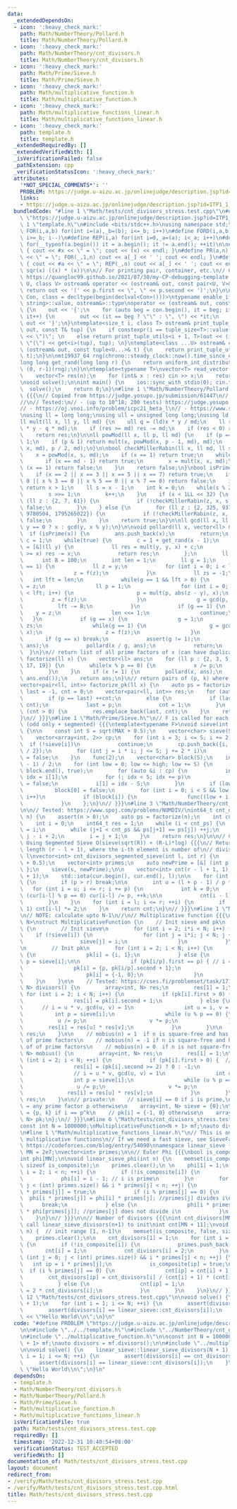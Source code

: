 ```yaml
---
data:
  _extendedDependsOn:
  - icon: ':heavy_check_mark:'
    path: Math/NumberTheory/Pollard.h
    title: Math/NumberTheory/Pollard.h
  - icon: ':heavy_check_mark:'
    path: Math/NumberTheory/cnt_divisors.h
    title: Math/NumberTheory/cnt_divisors.h
  - icon: ':heavy_check_mark:'
    path: Math/Prime/Sieve.h
    title: Math/Prime/Sieve.h
  - icon: ':heavy_check_mark:'
    path: Math/multiplicative_function.h
    title: Math/multiplicative_function.h
  - icon: ':heavy_check_mark:'
    path: Math/multiplicative_functions_linear.h
    title: Math/multiplicative_functions_linear.h
  - icon: ':heavy_check_mark:'
    path: template.h
    title: template.h
  _extendedRequiredBy: []
  _extendedVerifiedWith: []
  _isVerificationFailed: false
  _pathExtension: cpp
  _verificationStatusIcon: ':heavy_check_mark:'
  attributes:
    '*NOT_SPECIAL_COMMENTS*': ''
    PROBLEM: https://judge.u-aizu.ac.jp/onlinejudge/description.jsp?id=ITP1_1_A
    links:
    - https://judge.u-aizu.ac.jp/onlinejudge/description.jsp?id=ITP1_1_A
  bundledCode: "#line 1 \"Math/tests/cnt_divisors_stress.test.cpp\"\n#define PROBLEM\
    \ \"https://judge.u-aizu.ac.jp/onlinejudge/description.jsp?id=ITP1_1_A\"\n\n#line\
    \ 1 \"template.h\"\n#include <bits/stdc++.h>\nusing namespace std;\n\n#define\
    \ FOR(i,a,b) for(int i=(a),_b=(b); i<=_b; i++)\n#define FORD(i,a,b) for(int i=(a),_b=(b);\
    \ i>=_b; i--)\n#define REP(i,a) for(int i=0,_a=(a); i<_a; i++)\n#define EACH(it,a)\
    \ for(__typeof(a.begin()) it = a.begin(); it != a.end(); ++it)\n\n#define DEBUG(x)\
    \ { cout << #x << \" = \"; cout << (x) << endl; }\n#define PR(a,n) { cout << #a\
    \ << \" = \"; FOR(_,1,n) cout << a[_] << ' '; cout << endl; }\n#define PR0(a,n)\
    \ { cout << #a << \" = \"; REP(_,n) cout << a[_] << ' '; cout << endl; }\n\n#define\
    \ sqr(x) ((x) * (x))\n\n// For printing pair, container, etc.\n// Copied from\
    \ https://quangloc99.github.io/2021/07/30/my-CP-debugging-template.html\ntemplate<class\
    \ U, class V> ostream& operator << (ostream& out, const pair<U, V>& p) {\n   \
    \ return out << '(' << p.first << \", \" << p.second << ')';\n}\n\ntemplate<class\
    \ Con, class = decltype(begin(declval<Con>()))>\ntypename enable_if<!is_same<Con,\
    \ string>::value, ostream&>::type\noperator << (ostream& out, const Con& con)\
    \ {\n    out << '{';\n    for (auto beg = con.begin(), it = beg; it != con.end();\
    \ it++) {\n        out << (it == beg ? \"\" : \", \") << *it;\n    }\n    return\
    \ out << '}';\n}\ntemplate<size_t i, class T> ostream& print_tuple_utils(ostream&\
    \ out, const T& tup) {\n    if constexpr(i == tuple_size<T>::value) return out\
    \ << \")\"; \n    else return print_tuple_utils<i + 1, T>(out << (i ? \", \" :\
    \ \"(\") << get<i>(tup), tup); \n}\ntemplate<class ...U> ostream& operator <<\
    \ (ostream& out, const tuple<U...>& t) {\n    return print_tuple_utils<0, tuple<U...>>(out,\
    \ t);\n}\n\nmt19937_64 rng(chrono::steady_clock::now().time_since_epoch().count());\n\
    long long get_rand(long long r) {\n    return uniform_int_distribution<long long>\
    \ (0, r-1)(rng);\n}\n\ntemplate<typename T>\nvector<T> read_vector(int n) {\n\
    \    vector<T> res(n);\n    for (int& x : res) cin >> x;\n    return res;\n}\n\
    \nvoid solve();\n\nint main() {\n    ios::sync_with_stdio(0); cin.tie(0);\n  \
    \  solve();\n    return 0;\n}\n#line 1 \"Math/NumberTheory/Pollard.h\"\n// Pollard\
    \ {{{\n// Copied from https://judge.yosupo.jp/submission/61447\n// O(N^0.25)\n\
    //\n// Tested:\n// - (up to 10^18; 200 tests) https://judge.yosupo.jp/problem/factorize\n\
    // - https://oj.vnoi.info/problem/icpc21_beta_l\n// - https://www.spoj.com/problems/FACT0/\n\
    \nusing ll = long long;\nusing ull = unsigned long long;\nusing ld = long double;\n\
    ll mult(ll x, ll y, ll md) {\n    ull q = (ld)x * y / md;\n    ll res = ((ull)x\
    \ * y - q * md);\n    if (res >= md) res -= md;\n    if (res < 0) res += md;\n\
    \    return res;\n}\n\nll powMod(ll x, ll p, ll md) {\n    if (p == 0) return\
    \ 1;\n    if (p & 1) return mult(x, powMod(x, p - 1, md), md);\n    return powMod(mult(x,\
    \ x, md), p / 2, md);\n}\n\nbool checkMillerRabin(ll x, ll md, ll s, int k) {\n\
    \    x = powMod(x, s, md);\n    if (x == 1) return true;\n    while(k--) {\n \
    \       if (x == md - 1) return true;\n        x = mult(x, x, md);\n        if\
    \ (x == 1) return false;\n    }\n    return false;\n}\nbool isPrime(ll x) {\n\
    \    if (x == 2 || x == 3 || x == 5 || x == 7) return true;\n    if (x % 2 ==\
    \ 0 || x % 3 == 0 || x % 5 == 0 || x % 7 == 0) return false;\n    if (x < 121)\
    \ return x > 1;\n    ll s = x - 1;\n    int k = 0;\n    while(s % 2 == 0) {\n\
    \        s >>= 1;\n        k++;\n    }\n    if (x < 1LL << 32) {\n        for\
    \ (ll z : {2, 7, 61}) {\n            if (!checkMillerRabin(z, x, s, k)) return\
    \ false;\n        }\n    } else {\n        for (ll z : {2, 325, 9375, 28178, 450775,\
    \ 9780504, 1795265022}) {\n            if (!checkMillerRabin(z, x, s, k)) return\
    \ false;\n        }\n    }\n    return true;\n}\n\nll gcd(ll x, ll y) {\n    return\
    \ y == 0 ? x : gcd(y, x % y);\n}\n\nvoid pollard(ll x, vector<ll> &ans) {\n  \
    \  if (isPrime(x)) {\n        ans.push_back(x);\n        return;\n    }\n    ll\
    \ c = 1;\n    while(true) {\n        c = 1 + get_rand(x - 1);\n        auto f\
    \ = [&](ll y) {\n            ll res = mult(y, y, x) + c;\n            if (res\
    \ >= x) res -= x;\n            return res;\n        };\n        ll y = 2;\n  \
    \      int B = 100;\n        int len = 1;\n        ll g = 1;\n        while(g\
    \ == 1) {\n            ll z = y;\n            for (int i = 0; i < len; i++) {\n\
    \                z = f(z);\n            }\n            ll zs = -1;\n         \
    \   int lft = len;\n            while(g == 1 && lft > 0) {\n                zs\
    \ = z;\n                ll p = 1;\n                for (int i = 0; i < B && i\
    \ < lft; i++) {\n                    p = mult(p, abs(z - y), x);\n           \
    \         z = f(z);\n                }\n                g = gcd(p, x);\n     \
    \           lft -= B;\n            }\n            if (g == 1) {\n            \
    \    y = z;\n                len <<= 1;\n                continue;\n         \
    \   }\n            if (g == x) {\n                g = 1;\n                z =\
    \ zs;\n                while(g == 1) {\n                    g = gcd(abs(z - y),\
    \ x);\n                    z = f(z);\n                }\n            }\n     \
    \       if (g == x) break;\n            assert(g != 1);\n            pollard(g,\
    \ ans);\n            pollard(x / g, ans);\n            return;\n        }\n  \
    \  }\n}\n// return list of all prime factors of x (can have duplicates)\nvector<ll>\
    \ factorize(ll x) {\n    vector<ll> ans;\n    for (ll p : {2, 3, 5, 7, 11, 13,\
    \ 17, 19}) {\n        while(x % p == 0) {\n            x /= p;\n            ans.push_back(p);\n\
    \        }\n    }\n    if (x != 1) {\n        pollard(x, ans);\n    }\n    sort(ans.begin(),\
    \ ans.end());\n    return ans;\n}\n// return pairs of (p, k) where x = product(p^k)\n\
    vector<pair<ll, int>> factorize_pk(ll x) {\n    auto ps = factorize(x);\n    ll\
    \ last = -1, cnt = 0;\n    vector<pair<ll, int>> res;\n    for (auto p : ps) {\n\
    \        if (p == last) ++cnt;\n        else {\n            if (last > 0) res.emplace_back(last,\
    \ cnt);\n            last = p;\n            cnt = 1;\n        }\n    }\n    if\
    \ (cnt > 0) {\n        res.emplace_back(last, cnt);\n    }\n    return res;\n\
    }\n// }}}\n#line 1 \"Math/Prime/Sieve.h\"\n// F is called for each prime\n// Sieve\
    \ (odd only + segmented) {{{\ntemplate<typename F>\nvoid sieve(int MAX, F func)\
    \ {\n\n    const int S = sqrt(MAX + 0.5);\n    vector<char> sieve(S + 1, true);\n\
    \    vector<array<int, 2>> cp;\n    for (int i = 3; i <= S; i += 2) {\n      \
    \  if (!sieve[i])\n            continue;\n        cp.push_back({i, (i * i - 1)\
    \ / 2});\n        for (int j = i * i; j <= S; j += 2 * i)\n            sieve[j]\
    \ = false;\n    }\n    func(2);\n    vector<char> block(S);\n    int high = (MAX\
    \ - 1) / 2;\n    for (int low = 0; low <= high; low += S) {\n        fill(block.begin(),\
    \ block.end(), true);\n        for (auto &i : cp) {\n            int p = i[0],\
    \ idx = i[1];\n            for (; idx < S; idx += p)\n                block[idx]\
    \ = false;\n            i[1] = idx - S;\n        }\n        if (low == 0)\n  \
    \          block[0] = false;\n        for (int i = 0; i < S && low + i <= high;\
    \ i++)\n            if (block[i]) {\n                func((low + i) * 2 + 1);\n\
    \            }\n    };\n}\n// }}}\n#line 3 \"Math/NumberTheory/cnt_divisors.h\"\
    \n\n// Tested: https://www.spoj.com/problems/NUMDIV/\nint64_t cnt_divisors(int64_t\
    \ n) {\n    assert(n > 0);\n    auto ps = factorize(n);\n    int cnt_ps = ps.size();\n\
    \    int i = 0;\n    int64_t res = 1;\n    while (i < cnt_ps) {\n        int j\
    \ = i;\n        while (j+1 < cnt_ps && ps[j+1] == ps[j]) ++j;\n        res *=\
    \ j - i + 2;\n        i = j + 1;\n    }\n    return res;\n}\n\n// Count divisors\
    \ Using Segmented Sieve O(sieve(sqrt(R)) + (R-L)*log) {{{\n// Returns vector of\
    \ length (r - l + 1), where the i-th element is number of\n// divisors of i -\
    \ l\nvector<int> cnt_divisors_segmented_sieve(int l, int r) {\n    int s = sqrt(r\
    \ + 0.5);\n    vector<int> primes;\n    auto newPrime = [&] (int p) { primes.push_back(p);\
    \ };\n    sieve(s, newPrime);\n\n    vector<int> cnt(r - l + 1, 1), cur(r - l\
    \ + 1);\n    std::iota(cur.begin(), cur.end(), l);\n\n    for (int p : primes)\
    \ {\n        if (p > r) break;\n\n        int u = (l + p - 1) / p * p;\n     \
    \   for (int i = u; i <= r; i += p) {\n            int k = 0;\n            while\
    \ (cur[i-l] % p == 0) cur[i-l] /= p, ++k;\n\n            cnt[i - l] *= k + 1;\n\
    \        }\n    }\n    for (int i = l; i <= r; ++i) {\n        if (cur[i-l] >\
    \ 1) cnt[i-l] *= 2;\n    }\n    return cnt;\n}\n// }}}\n#line 1 \"Math/multiplicative_function.h\"\
    \n// NOTE: calculate upto N-1\n//\n// Multiplicative function {{{\ntemplate<int\
    \ N>\nstruct MultiplicativeFunction {\n    // Init sieve and pk\n    MultiplicativeFunction()\
    \ {\n        // Init sieve\n        for (int i = 2; i*i < N; i++) {\n        \
    \    if (!sieve[i]) {\n                for (int j = i*i; j < N; j += i) {\n  \
    \                  sieve[j] = i;\n                }\n            }\n        }\n\
    \n        // Init pk\n        for (int i = 2; i < N; i++) {\n            if (!sieve[i])\
    \ {\n                pk[i] = {i, 1};\n            } else {\n                int\
    \ p = sieve[i];\n\n                if (pk[i/p].first == p) { // i = p^k\n    \
    \                pk[i] = {p, pk[i/p].second + 1};\n                } else {\n\
    \                    pk[i] = {-1, 0};\n                }\n            }\n    \
    \    }\n    }\n\n    // Tested: https://cses.fi/problemset/task/1713\n    array<int,\
    \ N> divisors() {\n        array<int, N> res;\n        res[1] = 1;\n\n       \
    \ for (int i = 2; i < N; i++) {\n            if (pk[i].first > 0) {  // i = p^k\n\
    \                res[i] = pk[i].second + 1;\n            } else {\n          \
    \      // i = u * v, gcd(u, v) = 1\n                int u = i, v = 1;\n      \
    \          int p = sieve[i];\n                while (u % p == 0) {\n         \
    \           u /= p;\n                    v *= p;\n                }\n        \
    \        res[i] = res[u] * res[v];\n            }\n        }\n\n        return\
    \ res;\n    }\n\n    // mobius(n) = 1  if n is square-free and has *even* number\
    \ of prime factors\n    // mobius(n) = -1 if n is square-free and has *odd* number\
    \ of of prime factors\n    // mobius(n) = 0  if n is not square-free\n    array<int,\
    \ N> mobius() {\n        array<int, N> res;\n        res[1] = 1;\n\n        for\
    \ (int i = 2; i < N; ++i) {\n            if (pk[i].first > 0) {  // i = p^k\n\
    \                res[i] = (pk[i].second >= 2) ? 0 : -1;\n            } else {\n\
    \                // i = u * v, gcd(u, v) = 1\n                int u = i, v = 1;\n\
    \                int p = sieve[i];\n                while (u % p == 0) {\n   \
    \                 u /= p;\n                    v *= p;\n                }\n  \
    \              res[i] = res[u] * res[v];\n            }\n        }\n        return\
    \ res;\n    }\n\n// private:\n    // sieve[i] == 0 if i is prime,\n    // sieve[i]\
    \ = any prime factor p otherwise\n    array<int, N> sieve = {0};\n\n    // pk[i]\
    \ = {p, k} if i == p^k\n    // pk[i] = {-1, 0} otherwise\n    array<pair<int,int>,\
    \ N> pk;\n};\n// }}}\n#line 6 \"Math/tests/cnt_divisors_stress.test.cpp\"\n\n\
    const int N = 1000000;\nMultiplicativeFunction<N + 1> mf;\nauto divisors = mf.divisors();\n\
    \n#line 1 \"Math/multiplicative_functions_linear.h\"\n// This is only for calculating\
    \ multiplicative functions\n// If we need a fast sieve, see SieveFast.h\n// From\
    \ https://codeforces.com/blog/entry/54090\nnamespace linear_sieve {\nconst int\
    \ MN = 2e7;\nvector<int> primes;\n\n// Euler Phi {{{\nbool is_composite[MN];\n\
    int phi[MN];\n\nvoid linear_sieve_phi(int n) {\n    memset(is_composite, false,\
    \ sizeof is_composite);\n    primes.clear();\n \n    phi[1] = 1;\n    for (int\
    \ i = 2; i < n; ++i) {\n        if (!is_composite[i]) {\n            primes.push_back(i);\n\
    \            phi[i] = i - 1; // i is prime\n        }\n        for (int j = 0;\
    \ j < (int) primes.size() && i * primes[j] < n; ++j) {\n            is_composite[i\
    \ * primes[j]] = true;\n            if (i % primes[j] == 0) {\n              \
    \  phi[i * primes[j]] = phi[i] * primes[j]; //primes[j] divides i\n          \
    \      break;\n            } else {\n                phi[i * primes[j]] = phi[i]\
    \ * phi[primes[j]]; //primes[j] does not divide i\n            }\n        }\n\
    \    }\n}\n// }}}\n\n// Number of divisors {{{\nint cnt_divisors[MN + 11];  //\
    \ call linear_sieve_divisors(n+1) to init\nint cnt[MN + 11];\nvoid linear_sieve_divisors(int\
    \ n) {  // init range [1, n-1]\n    memset(is_composite, false, sizeof is_composite);\n\
    \    primes.clear();\n\n    cnt_divisors[1] = 1;\n    for (int i = 2; i < n; ++i)\
    \ {\n        if (!is_composite[i]) {\n            primes.push_back(i);\n     \
    \       cnt[i] = 1;\n            cnt_divisors[i] = 2;\n        }\n        for\
    \ (int j = 0; j < (int) primes.size() && i * primes[j] < n; ++j) {\n         \
    \   int ip = i * primes[j];\n            is_composite[ip] = true;\n          \
    \  if (i % primes[j] == 0) {\n                cnt[ip] = cnt[i] + 1;\n        \
    \        cnt_divisors[ip] = cnt_divisors[i] / (cnt[i] + 1) * (cnt[i] + 2);\n \
    \           } else {\n                cnt[ip] = 1;\n                cnt_divisors[ip]\
    \ = 2 * cnt_divisors[i];\n            }\n        }\n    }\n}\n// }}}\n\n}\n#line\
    \ 12 \"Math/tests/cnt_divisors_stress.test.cpp\"\n\nvoid solve() {\n    linear_sieve::linear_sieve_divisors(N\
    \ + 1);\n    for (int i = 1; i <= N; ++i) {\n        assert(divisors[i] == cnt_divisors(i));\n\
    \        assert(divisors[i] == linear_sieve::cnt_divisors[i]);\n    }\n    cout\
    \ << \"Hello World\\n\";\n}\n"
  code: "#define PROBLEM \"https://judge.u-aizu.ac.jp/onlinejudge/description.jsp?id=ITP1_1_A\"\
    \n\n#include \"../../template.h\"\n#include \"../NumberTheory/cnt_divisors.h\"\
    \n#include \"../multiplicative_function.h\"\n\nconst int N = 1000000;\nMultiplicativeFunction<N\
    \ + 1> mf;\nauto divisors = mf.divisors();\n\n#include \"../multiplicative_functions_linear.h\"\
    \n\nvoid solve() {\n    linear_sieve::linear_sieve_divisors(N + 1);\n    for (int\
    \ i = 1; i <= N; ++i) {\n        assert(divisors[i] == cnt_divisors(i));\n   \
    \     assert(divisors[i] == linear_sieve::cnt_divisors[i]);\n    }\n    cout <<\
    \ \"Hello World\\n\";\n}\n"
  dependsOn:
  - template.h
  - Math/NumberTheory/cnt_divisors.h
  - Math/NumberTheory/Pollard.h
  - Math/Prime/Sieve.h
  - Math/multiplicative_function.h
  - Math/multiplicative_functions_linear.h
  isVerificationFile: true
  path: Math/tests/cnt_divisors_stress.test.cpp
  requiredBy: []
  timestamp: '2022-12-31 10:40:54+08:00'
  verificationStatus: TEST_ACCEPTED
  verifiedWith: []
documentation_of: Math/tests/cnt_divisors_stress.test.cpp
layout: document
redirect_from:
- /verify/Math/tests/cnt_divisors_stress.test.cpp
- /verify/Math/tests/cnt_divisors_stress.test.cpp.html
title: Math/tests/cnt_divisors_stress.test.cpp
---
```

